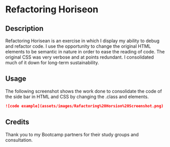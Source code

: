 # Refactoring Horiseon

## Description

Refactoring Horisean is an exercise in which I display my ability to debug and refactor code. I use the opportunity to change the original HTML elements to be semantic in nature in order to ease the reading of code. The original CSS was very verbose and at points redundant. I consolidated much of it down for long-term sustainability.

## Usage

The following screenshot shows the work done to consolidate the code of the side bar in HTML and CSS by changing the .class and elements.

```md
![code example](assets/images/Rafactoring%20Horsion%20Screenshot.png)
```

## Credits

Thank you to my Bootcamp partners for their study groups and consultation.
